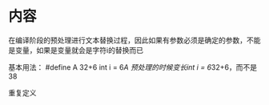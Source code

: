 # 内容

在编译阶段的预处理进行文本替换过程，因此如果有参数必须是确定的参数，不能是变量，如果是变量就会是字符i的替换而已

基本用法：
#define A 32+6
int i = 6*A
预处理的时候变长int i = 6*32+6，而不是38

重复定义
